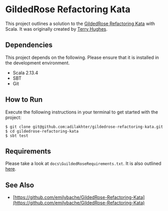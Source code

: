 # GildedRose Refactoring Kata

This project outlines a solution to the [GildedRose Refactoring Kata](https://github.com/emilybache/GildedRose-Refactoring-Kata) with Scala. It was originally created by [Terry Hughes](http://twitter.com/TerryHughes).


## Dependencies

This project depends on the following. Please ensure that it is installed in the development environment.

- Scala 2.13.4
- SBT
- Git


## How to Run

Execute the following instructions in your terminal to get started with the project:

```
$ git clone git@github.com:adilakhter/gildedrose-refactoring-kata.git
$ cd gildedrose-refactoring-kata
$ sbt test
```


## Requirements

Please take a look at `docs\GuildedRoseRequirements.txt`. It is also outlined [here](https://github.com/emilybache/GildedRose-Refactoring-Kata/blob/master/GildedRoseRequirements.txt).


## See Also

- [https://github.com/emilybache/GildedRose-Refactoring-Kata](https://github.com/emilybache/GildedRose-Refactoring-Kata)
